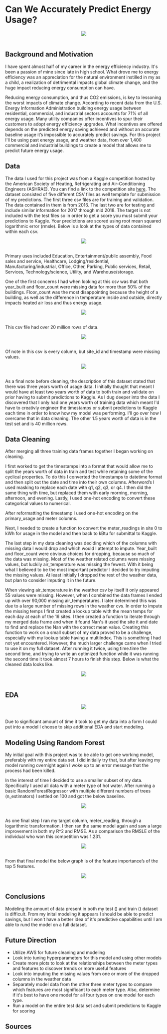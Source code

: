 # Can We Accurately Predict Energy Usage?
<div align="center">
        <img src="images/meter-1240897.jpg" width="" height="">
    </div>
<br>

## Background and Motivation
I have spent almost half of my career in the energy efficiency industry. It's been a passion of mine since late in high school. What drove me to energy efficiency was an appreciation for the natural environment instilled in my as a child, a realization of detrimental impacts global climate change, and 
the huge impact reducing energy consumption can have.

Reducing energy consumption, and thus CO2 emissions, is key to lessoning the worst impacts of climate change. According to recent data from the U.S. Energy Information Administration building energy usage between residential, commercial, and industrial sectors accounts for 71% of all energy usage. Many utility companies offer incentives to spur their customers to adopt energy efficiency upgrades. What incentives are offered depends on the predicted energy saving achieved and without an accurate baseline usage it’s impossible to accurately predict savings. For this project I'll be using past energy usage, and weather data, from over 1,400 commercial and industrial buildings to create a model that allows me to predict future energy usage.

## Data
The data I used for this project was from a Kaggle competition hosted by the American Society of Heating, Refrigerating and Air-Conditioning Engineers (ASHRAE). You can find a link to the competition site <a href="https://www.kaggle.com/c/ashrae-energy-prediction/overview">here</a>. The dataset consisted of five different CSV files as well template for submission of my predictions. The first three csv files are for training and validation. The data contained in them is from 2016. The last two are for testing and include similar information for 2017 through mid 2018. The target is not included with the test files so in order to get a score you must submit your predictions to Kaggle. Your predictions are scored using root mean squared logarithmic error (rmsle). Below is a look at the types of data contained within each csv.

<div align="center">
        <img src="images/building_meta_table" width="" height="">
    </div>
<br>

Primary uses included Education, Entertainment/public assembly, Food sales and service, Healthcare, Lodging/residential, Manufacturing/industrial, Office, Other, Parking, Public services, Retail, Services, Technology/science, Utility, and Warehouse/storage.


One of the first concerns I had when looking at this csv was that both year_built and floor_count were missing data for more than 50% of the buildings. Floor_count was the most disappointing because the height of a building, as well as the difference in temperature inside and outside, directly impacts heated air loss and thus energy usage.

<div align="center">
        <img src="images/train_table" width="" height="">
    </div>
<br>

This csv file had over 20 million rows of data.

<div align="center">
        <img src="images/weather_table" width="" height="">
    </div>
<br>

Of note in this csv is every column, but site_id and timestamp were missing values.

<div align="center">
        <img src="images/test_table" width="" height="">
    </div>
<br>

As a final note before cleaning, the description of this dataset stated that there was three years worth of usage data. I initially thought that meant I would have at least two years worth of data to both train and validate on prior having to submit predictions to Kaggle. As I dug deeper into the data I discovered that I only had one years worth of training data which meant I'd have to creativly engineer the timestamps or submit predictions to Kaggle each time in order to know how my model was performing. I'll go over how I overcame that in data cleaning. The other 1.5 years worth of data is in the test set and is 40 million rows.

## Data Cleaning
After merging all three training data frames together I began working on cleaning.

I first worked to get the timestamps into a format that would allow me to split the years worth of data in train and test while retaining some of the cyclical properties. To do this I converted the timestamps to datetime format and then split out the date and time into their own columns. Afterword’s I used masking to replace each date with q1, q2, q3, or q4. I then did the same thing with time, but replaced them with early morning, morning, afternoon, and evening. Lastly, I used one-hot encoding to convert these categorical values to numerical.

After reformatting the timestamp I used one-hot encoding on the primary_usage and meter columns.

Next, I needed to create a function to convert the meter_readings in site 0 to kWh for usage in the model and then back to kBtu for submittal to Kaggle.

The last step in my data cleaning was deciding which of the columns with missing data I would drop and which would I attempt to impute. Year_built and floor_count were obvious choices for dropping, because so much of the data was missing. Most of the weather related columns were missing values, but luckily air_temperature was missing the fewest. With it being what I believed to be the most important predictor I decided to try imputing the missing values. At least initially I dropped the rest of the weather data, but plan to consider imputing it in the future.

When viewing air_temperature in the weather csv by itself it only appeared 55 values were missing. However, when I combined the data frames I ended up with over 90,000 missing air_temperatures. I later determined this was due to a large number of missing rows in the weather cvs. In order to impute the missing temps I first created a lookup table with the mean temps for each day at each of the 16 sites. I then created a function to iterate through my merged data frame and when it found Nan's it used the site it and date to find and replace the Nan with the correct mean value. Creating this function to work on a small subset of my data proved to be a challenge, especially with my lookup table having a multiIndex. This is something I had not yet encountered. However, the much larger challenge came when I tried to use it on my full dataset. After running it twice, using time.time the second time, and trying to write an optimized function while it was running the second time it took almost 7 hours to finish this step. Below is what the cleaned data looks like.

<div align="center">
        <img src="images/cleaned_df_image" width="" height="">
    </div>
<br>

## EDA

<div align="center">
        <img src="images/primary_use_bar_graph.png" width="" height="">
    </div>
<br>

Due to significant amount of time it took to get my data into a form I could put into a model I choose to skip additional EDA and start modeling.

## Modeling Using Random Forest
My initial goal with this project was to be able to get one working model, preferably with my entire data set. I did initially try that, but after leaving my model running overnight again I woke up to an error message that the process had been killed.

In the interest of time I decided to use a smaller subset of my data. Specifically I used all data with a meter type of hot water. After running a basic RandomForestRegressor with multiple different numbers of trees (n_estimators) I settled on 100 and got the below baseline. 

<div align="center">
        <img src="images/model 1" width="" height="">
    </div>
<br>

As one final step I ran my target column, meter_reading, through a logarithmic transformation. I then ran the same model again and saw a large improvement in both my R^2 and RMSE. As a comparison the RMSLE of the individual who won this competition was 1.231.

<div align="center">
        <img src="images/Model 2" width="" height="">
    </div>
<br>

From that final model the below graph is of the feature importance’s of the top 5 features.

<div align="center">
        <img src="images/Hotwater_feature_importance_bar_graph.png" width="" height="">
    </div>
<br>

## Conclusions
Modeling the amount of data present in both my test () and train () dataset is difficult. 
From my inital modeling it appears I should be able to predict savings, but I won't have a better idea of it's predictive capabilities until I am able to rund the model on a full dataset.


## Future Direction
* Utilize AWS for future cleaning and modeling
* Look into tuning hyperparameters for this model and using other models
* Create more plots to look at the relationships between the meter types and features to discover trends or more useful features 
* Look into imputing the missing values from one or more of the dropped columns in the weather data
* Separately model data from the other three meter types to compare which features are most significant to each meter type. Also, determine if it's best to have one model for all four types on one model for each type.
* Run a model on the entire test data set and submit predictions to Kaggle for scoring

## Sources

